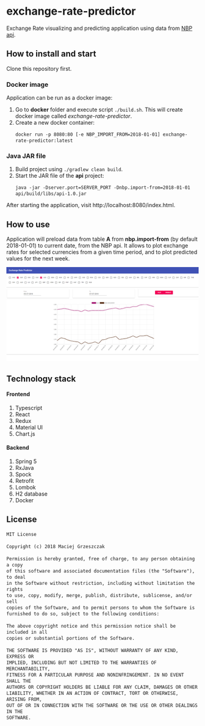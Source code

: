 # exchange-rate-predictor

Exchange Rate visualizing and predicting application using data from [NBP api](http://api.nbp.pl/).

## How to install and start

Clone this repository first.

### Docker image
Application can be run as a docker image:

1. Go to __docker__ folder and execute script `./build.sh`. This will create docker image called *exchange-rate-predictor*.
2. Create a new docker container:
    ```
    docker run -p 8080:80 [-e NBP_IMPORT_FROM=2018-01-01] exchange-rate-predictor:latest
    ```

### Java JAR file
1. Build project using `./gradlew clean build`.
2. Start the JAR file of the __api__ project:
    ```
    java -jar -Dserver.port=SERVER_PORT -Dnbp.import-from=2018-01-01 api/build/libs/api-1.0.jar
    ```

After starting the application, visit http://localhost:8080/index.html.

## How to use

Application will preload data from table __A__ from __nbp.import-from__ (by default 2018-01-01) to current date, from the NBP api.
It allows to plot exchange rates for selected currencies from a given time period, and to plot predicted values for the next week.

![frontend](doc/front.png)

## Technology stack

#### Frontend
1. Typescript
2. React
3. Redux
4. Material UI
5. Chart.js

#### Backend
1. Spring 5
2. RxJava
3. Spock
4. Retrofit
5. Lombok
6. H2 database
7. Docker


## License
```
MIT License

Copyright (c) 2018 Maciej Grzeszczak

Permission is hereby granted, free of charge, to any person obtaining a copy
of this software and associated documentation files (the "Software"), to deal
in the Software without restriction, including without limitation the rights
to use, copy, modify, merge, publish, distribute, sublicense, and/or sell
copies of the Software, and to permit persons to whom the Software is
furnished to do so, subject to the following conditions:

The above copyright notice and this permission notice shall be included in all
copies or substantial portions of the Software.

THE SOFTWARE IS PROVIDED "AS IS", WITHOUT WARRANTY OF ANY KIND, EXPRESS OR
IMPLIED, INCLUDING BUT NOT LIMITED TO THE WARRANTIES OF MERCHANTABILITY,
FITNESS FOR A PARTICULAR PURPOSE AND NONINFRINGEMENT. IN NO EVENT SHALL THE
AUTHORS OR COPYRIGHT HOLDERS BE LIABLE FOR ANY CLAIM, DAMAGES OR OTHER
LIABILITY, WHETHER IN AN ACTION OF CONTRACT, TORT OR OTHERWISE, ARISING FROM,
OUT OF OR IN CONNECTION WITH THE SOFTWARE OR THE USE OR OTHER DEALINGS IN THE
SOFTWARE.
```
